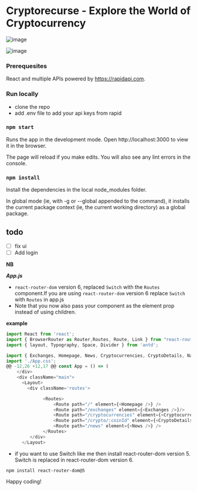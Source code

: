 # Cryptorecurse - Explore the World of Cryptocurrency

![image](https://user-images.githubusercontent.com/61587290/171366689-e8e3ef72-ebe0-427e-a6c6-782d6eda068b.png)

![image](https://user-images.githubusercontent.com/61587290/171366867-2ca2c179-828b-4edb-908c-496f87bdbb3f.png)

### Prerequesites
 
 React and multiple APIs powered by https://rapidapi.com.
 
 ### Run locally
 - clone the repo 
 - add .env file to add your api keys from rapid
 
 
### `npm start`

Runs the app in the development mode.
Open http://localhost:3000 to view it in the browser.

The page will reload if you make edits.
You will also see any lint errors in the console.

### `npm install`

Install the dependencies in the local node_modules folder.

In global mode (ie, with -g or --global appended to the command), it installs the current package context (ie, the current working directory) as a global package.

## todo

- [ ] fix ui
- [ ] Add login

**NB**

***App.js***

- `react-router-dom` version 6,  replaced `Switch` with the `Routes` component.If you are using  `react-router-dom` version 6 replace `Switch` with `Routes` in app.js
- Note that you now also pass your component as the element prop instead of using children.

**example**

```js
import React from 'react';
import { BrowserRouter as Router,Routes, Route, Link } from "react-router-dom";
import { layout, Typography, Space, Divider } from 'antd';

import { Exchanges, Homepage, News, Cryptocurrencies, CryptoDetails, Navbar } from './components';
import './App.css';
@@ -12,26 +12,17 @@ const App = () => (
    </div>
    <div className="main">
      <Layout>
        <div className='routes'>

              <Routes>
                  <Route path="/" element={<Homepage />} />
                  <Route path="/exchanges" element={<Exchanges />}/>
                  <Route path="/cryptocurrencies" element={<Cryptocurrencies />} />
                  <Route path="/crypto/:coinId" element={<CryptoDetails />} />
                  <Route path="/news" element={<News />} />                                   
              </Routes>
         </div>
      </Layout>
   ```
- if you want to use Switch like me then install react-router-dom version 5. Switch is replaced in react-router-dom version 6.

`npm install react-router-dom@5`

Happy coding!
